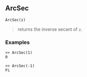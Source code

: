## ArcSec

```
ArcSec(z)
```

> returns the inverse secant of `z`.
 
### Examples

``` 
>> ArcSec(1)    
0  
  
>> ArcSec(-1)    
Pi
``` 
 